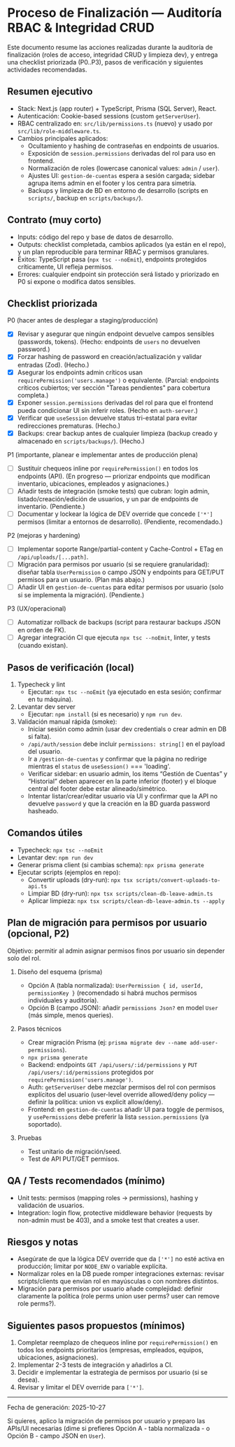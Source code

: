 # Proceso de Finalización — Auditoría RBAC & Integridad CRUD

Este documento resume las acciones realizadas durante la auditoría de finalización (roles de acceso, integridad CRUD y limpieza dev), y entrega una checklist priorizada (P0..P3), pasos de verificación y siguientes actividades recomendadas.

## Resumen ejecutivo
- Stack: Next.js (app router) + TypeScript, Prisma (SQL Server), React.
- Autenticación: Cookie-based sessions (custom `getServerUser`).
- RBAC centralizado en: `src/lib/permissions.ts` (nuevo) y usado por `src/lib/role-middleware.ts`.
- Cambios principales aplicados:
  - Ocultamiento y hashing de contraseñas en endpoints de usuarios.
  - Exposición de `session.permissions` derivadas del rol para uso en frontend.
  - Normalización de roles (lowercase canonical values: `admin` / `user`).
  - Ajustes UI: `gestion-de-cuentas` espera a sesión cargada; sidebar agrupa items admin en el footer y los centra para simetría.
  - Backups y limpieza de BD en entorno de desarrollo (scripts en `scripts/`, backup en `scripts/backups/`).

## Contrato (muy corto)
- Inputs: código del repo y base de datos de desarrollo.
- Outputs: checklist completada, cambios aplicados (ya están en el repo), y un plan reproducible para terminar RBAC y permisos granulares.
- Éxitos: TypeScript pasa (`npx tsc --noEmit`), endpoints protegidos críticamente, UI refleja permisos.
- Errores: cualquier endpoint sin protección será listado y priorizado en P0 si expone o modifica datos sensibles.

## Checklist priorizada

P0 (hacer antes de desplegar a staging/producción)
- [x] Revisar y asegurar que ningún endpoint devuelve campos sensibles (passwords, tokens). (Hecho: endpoints de `users` no devuelven password.)
- [x] Forzar hashing de password en creación/actualización y validar entradas (Zod). (Hecho.)
- [x] Asegurar los endpoints admin críticos usan `requirePermission('users.manage')` o equivalente. (Parcial: endpoints críticos cubiertos; ver sección "Tareas pendientes" para cobertura completa.)
- [x] Exponer `session.permissions` derivadas del rol para que el frontend pueda condicionar UI sin inferir roles. (Hecho en `auth-server`.)
- [x] Verificar que `useSession` devuelve status tri-estatal para evitar redirecciones prematuras. (Hecho.)
- [x] Backups: crear backup antes de cualquier limpieza (backup creado y almacenado en `scripts/backups/`). (Hecho.)

P1 (importante, planear e implementar antes de producción plena)
- [ ] Sustituir chequeos inline por `requirePermission()` en todos los endpoints (API). (En progreso — priorizar endpoints que modifican inventario, ubicaciones, empleados y asignaciones.)
- [ ] Añadir tests de integración (smoke tests) que cubran: login admin, listado/creación/edición de usuarios, y un par de endpoints de inventario. (Pendiente.)
- [ ] Documentar y lockear la lógica de DEV override que concede `['*']` permisos (limitar a entornos de desarrollo). (Pendiente, recomendado.)

P2 (mejoras y hardening)
- [ ] Implementar soporte Range/partial-content y Cache-Control + ETag en `/api/uploads/[...path]`.
- [ ] Migración para permisos por usuario (si se requiere granularidad): diseñar tabla `UserPermission` o campo JSON y endpoints para GET/PUT permisos para un usuario. (Plan más abajo.)
- [ ] Añadir UI en `gestion-de-cuentas` para editar permisos por usuario (solo si se implementa la migración). (Pendiente.)

P3 (UX/operacional)
- [ ] Automatizar rollback de backups (script para restaurar backups JSON en orden de FK).
- [ ] Agregar integración CI que ejecuta `npx tsc --noEmit`, linter, y tests (cuando existan).

## Pasos de verificación (local)
1. Typecheck y lint
   - Ejecutar: `npx tsc --noEmit` (ya ejecutado en esta sesión; confirmar en tu máquina).
2. Levantar dev server
   - Ejecutar: `npm install` (si es necesario) y `npm run dev`.
3. Validación manual rápida (smoke):
   - Iniciar sesión como admin (usar dev credentials o crear admin en DB si falta).
   - `/api/auth/session` debe incluir `permissions: string[]` en el payload del usuario.
   - Ir a `/gestion-de-cuentas` y confirmar que la página no redirige mientras el `status` de `useSession()` === 'loading'.
   - Verificar sidebar: en usuario admin, los items “Gestión de Cuentas” y “Historial” deben aparecer en la parte inferior (footer) y el bloque central del footer debe estar alineado/simétrico.
   - Intentar listar/crear/editar usuario vía UI y confirmar que la API no devuelve `password` y que la creación en la BD guarda password hasheado.

## Comandos útiles
- Typecheck: `npx tsc --noEmit`
- Levantar dev: `npm run dev`
- Generar prisma client (si cambias schema): `npx prisma generate`
- Ejecutar scripts (ejemplos en repo):
  - Convertir uploads (dry-run): `npx tsx scripts/convert-uploads-to-api.ts`
  - Limpiar BD (dry-run): `npx tsx scripts/clean-db-leave-admin.ts`
  - Aplicar limpieza: `npx tsx scripts/clean-db-leave-admin.ts --apply`

## Plan de migración para permisos por usuario (opcional, P2)
Objetivo: permitir al admin asignar permisos finos por usuario sin depender solo del rol.

1) Diseño del esquema (prisma)
   - Opción A (tabla normalizada): `UserPermission { id, userId, permissionKey }` (recomendado si habrá muchos permisos individuales y auditoría).
   - Opción B (campo JSON): añadir `permissions Json?` en model `User` (más simple, menos queries).

2) Pasos técnicos
   - Crear migración Prisma (ej: `prisma migrate dev --name add-user-permissions`).
   - `npx prisma generate`
   - Backend: endpoints `GET /api/users/:id/permissions` y `PUT /api/users/:id/permissions` protegidos por `requirePermission('users.manage')`.
   - Auth: `getServerUser` debe mezclar permisos del rol con permisos explícitos del usuario (user-level override allowed/deny policy — definir la política: union vs explicit allow/deny).
   - Frontend: en `gestion-de-cuentas` añadir UI para toggle de permisos, y `usePermissions` debe preferir la lista `session.permissions` (ya soportado).

3) Pruebas
   - Test unitario de migración/seed.
   - Test de API PUT/GET permisos.

## QA / Tests recomendados (mínimo)
- Unit tests: permisos (mapping roles -> permissions), hashing y validación de usuarios.
- Integration: login flow, protective middleware behavior (requests by non-admin must be 403), and a smoke test that creates a user.

## Riesgos y notas
- Asegúrate de que la lógica DEV override que da `['*']` no esté activa en producción; limitar por `NODE_ENV` o variable explícita.
- Normalizar roles en la DB puede romper integraciones externas: revisar scripts/clients que envían rol en mayúsculas o con nombres distintos.
- Migración para permisos por usuario añade complejidad: definir claramente la política (role perms union user perms? user can remove role perms?).

## Siguientes pasos propuestos (mínimos)
1. Completar reemplazo de chequeos inline por `requirePermission()` en todos los endpoints prioritarios (empresas, empleados, equipos, ubicaciones, asignaciones).
2. Implementar 2-3 tests de integración y añadirlos a CI.
3. Decidir e implementar la estrategia de permisos por usuario (si se desea).
4. Revisar y limitar el DEV override para `['*']`.

---
Fecha de generación: 2025-10-27

Si quieres, aplico la migración de permisos por usuario y preparo las APIs/UI necesarias (dime si prefieres Opción A - tabla normalizada - o Opción B - campo JSON en `User`).
